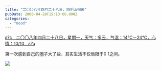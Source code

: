 ```yaml
---
title: "二〇〇八年四月二十八日，四明山归来"
pubDate: 2008-04-28T15:13:00.000Z
categories: 
  - "mood"
---
```


[ε?з　二〇〇八年四月二十八日，星期一，天气：多云，气温：14℃－24℃，心情：10/10　ε?з](https://www.liuweinan.com)

  

第一次感到自己的圈子大了些，其实生活不仅局限于0 1之间。

[![](https://spaces.liuweinan.com/Picture/DSC00415.JPG)](http://picasaweb.google.com/liuweinan85/VeJuNI)
